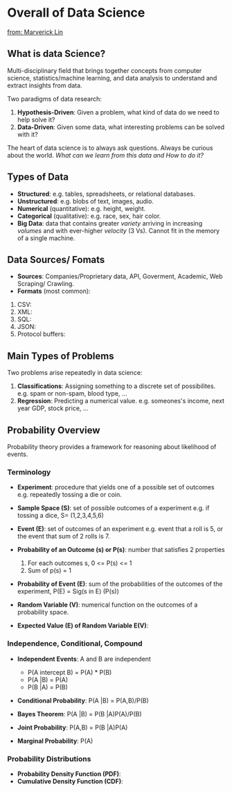 # Overall of Data Science
[from: Marverick Lin](http://mavericklin.com)


## What is data Science?
Multi-disciplinary field that brings together concepts from computer science, statistics/machine learning, and data analysis to understand and extract insights from data.

Two paradigms of data research:
1. **Hypothesis-Driven**: Given a problem, what kind of data do we need to help solve it?
2. **Data-Driven**: Given some data, what interesting problems can be solved with it?

The heart of data science is to always ask questions. Always be curious about the world. _What can we learn from this data and How to do it?_

## Types of Data
* **Structured**: e.g. tables, spreadsheets, or relational databases.
* **Unstructured**: e.g. blobs of text, images, audio.
* **Numerical** (quantitative): e.g. height, weight.
* **Categorical** (qualitative): e.g. race, sex, hair color.
* **Big Data**: data that contains greater _variety_ arriving in increasing _volumes_ and with ever-higher _velocity_ (3 Vs). Cannot fit in the memory of a single machine.

## Data Sources/ Fomats
* **Sources**: Companies/Proprietary data, API, Goverment, Academic, Web Scraping/ Crawling.
* **Formats** (most common):
1. CSV:
2. XML:
3. SQL:
4. JSON:
5. Protocol buffers:

## Main Types of Problems
Two problems arise repeatedly in data science:
1. **Classifications**: Assigning something to a discrete set of possibilites. e.g. spam or non-spam, blood type, ...
2. **Regression**: Predicting a numerical value. e.g. someones's income, next year GDP, stock price, ...

## Probability Overview
Probability theory provides a framework for reasoning about likelihood of events.
### Terminology
* **Experiment**: procedure that yields one of a possible set of outcomes e.g. repeatedly tossing a die or coin.
* **Sample Space (S)**: set of possible outcomes of a experiment e.g. if tossing a dice, S= (1,2,3,4,5,6)
* **Event (E)**: set of outcomes of an experiment e.g. event that a roll is 5, or the event that sum of 2 rolls is 7.
* **Probability of an Outcome (s) or P(s)**: number that satisfies 2 properties

    1. For each outcomes s, 0 <= P(s) <= 1
    2. Sum of p(s) = 1
 
* **Probability of Event (E)**: sum of the probabilities of the outcomes of the experiment, P(E) = Sig(s in E) (P(s))
* **Random Variable (V)**: numerical function on the outcomes of a probability space.
* **Expected Value (E) of Random Variable E(V)**:

### Independence, Conditional, Compound
* **Independent Events**: A and B are independent
    * P(A intercept B) = P(A) * P(B)
    * P(A |B) = P(A)
    * P(B |A) = P(B)

* **Conditional Probability**: P(A |B) = P(A,B)/P(B)
* **Bayes Theorem**: P(A |B) = P(B |A)P(A)/P(B)
* **Joint Probability**: P(A,B) = P(B |A)P(A)
* **Marginal Probability**: P(A)

### Probability Distributions
* **Probability Density Function (PDF)**:
* **Cumulative Density Function (CDF)**: 